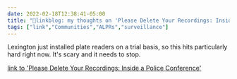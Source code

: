```yaml
---
date: 2022-02-18T12:38:41-05:00
title: "🔗linkblog: my thoughts on 'Please Delete Your Recordings: Inside a Police Conference'"
tags: ["link","Communities","ALPRs","surveillance"]
---
```

Lexington just installed plate readers on a trial basis, so this hits particularly hard right now. It's scary and it needs to stop.
 
[link to 'Please Delete Your Recordings: Inside a Police Conference'](https://www.vice.com/en/article/y3vq3w/inside-police-conference-washington-dc-sheriffs-association)
